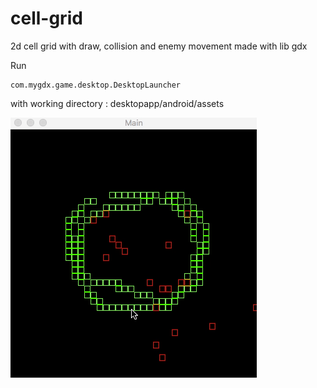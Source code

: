 # cell-grid
2d cell grid with draw, collision and enemy movement made with lib gdx


Run
```
com.mygdx.game.desktop.DesktopLauncher
```

with working directory : desktopapp/android/assets

![Demo](https://github.com/knalum/cell-grid/blob/master/demo.gif?raw=true)
